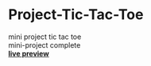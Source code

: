 # Project-Tic-Tac-Toe
mini project tic tac toe <br>
mini-project complete <br>
**[live preview](https://anuraguranw3.github.io/Project-Tic-Tac-Toe/)**
